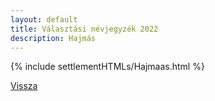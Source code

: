 ```yaml
---
layout: default
title: Választási névjegyzék 2022
description: Hajmás
---
```


{% include settlementHTMLs/Hajmaas.html %}

[Vissza](../)